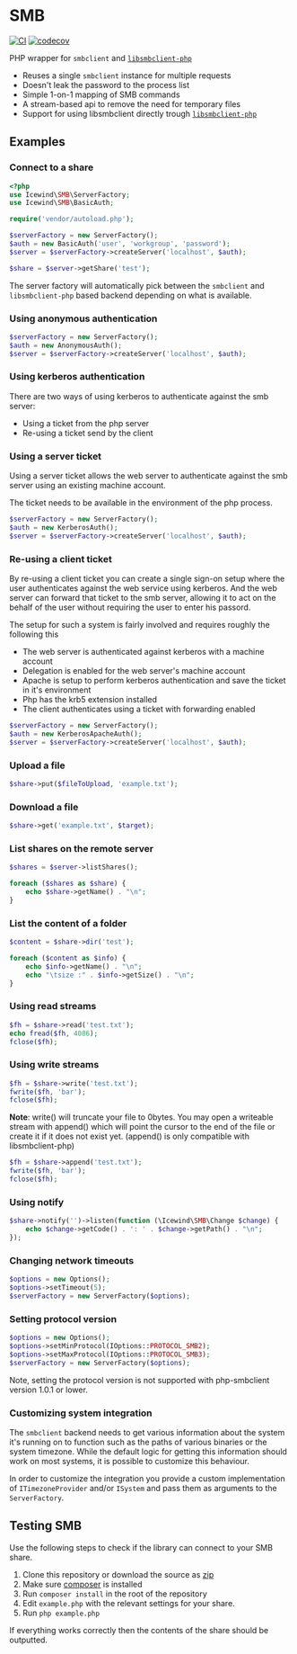 SMB
===

[![CI](https://github.com/icewind1991/SMB/actions/workflows/ci.yaml/badge.svg)](https://github.com/icewind1991/SMB/actions/workflows/ci.yaml)
[![codecov](https://codecov.io/gh/icewind1991/SMB/branch/master/graph/badge.svg?token=eTg0P466k6)](https://codecov.io/gh/icewind1991/SMB)

PHP wrapper for `smbclient` and [`libsmbclient-php`](https://github.com/eduardok/libsmbclient-php)

- Reuses a single `smbclient` instance for multiple requests
- Doesn't leak the password to the process list
- Simple 1-on-1 mapping of SMB commands
- A stream-based api to remove the need for temporary files
- Support for using libsmbclient directly trough [`libsmbclient-php`](https://github.com/eduardok/libsmbclient-php)

Examples
----

### Connect to a share ###

```php
<?php
use Icewind\SMB\ServerFactory;
use Icewind\SMB\BasicAuth;

require('vendor/autoload.php');

$serverFactory = new ServerFactory();
$auth = new BasicAuth('user', 'workgroup', 'password');
$server = $serverFactory->createServer('localhost', $auth);

$share = $server->getShare('test');
```

The server factory will automatically pick between the `smbclient` and `libsmbclient-php`
based backend depending on what is available.

### Using anonymous authentication ### 

```php
$serverFactory = new ServerFactory();
$auth = new AnonymousAuth();
$server = $serverFactory->createServer('localhost', $auth);
```

### Using kerberos authentication ###

There are two ways of using kerberos to authenticate against the smb server:

- Using a ticket from the php server
- Re-using a ticket send by the client

### Using a server ticket

Using a server ticket allows the web server to authenticate against the smb server using an existing machine account.

The ticket needs to be available in the environment of the php process.

```php
$serverFactory = new ServerFactory();
$auth = new KerberosAuth();
$server = $serverFactory->createServer('localhost', $auth);
```

### Re-using a client ticket

By re-using a client ticket you can create a single sign-on setup where the user authenticates against
the web service using kerberos. And the web server can forward that ticket to the smb server, allowing it
to act on the behalf of the user without requiring the user to enter his passord.

The setup for such a system is fairly involved and requires roughly the following this

- The web server is authenticated against kerberos with a machine account
- Delegation is enabled for the web server's machine account
- Apache is setup to perform kerberos authentication and save the ticket in it's environment
- Php has the krb5 extension installed
- The client authenticates using a ticket with forwarding enabled

```php
$serverFactory = new ServerFactory();
$auth = new KerberosApacheAuth();
$server = $serverFactory->createServer('localhost', $auth);
```

### Upload a file ###

```php
$share->put($fileToUpload, 'example.txt');
```

### Download a file ###

```php
$share->get('example.txt', $target);
```

### List shares on the remote server ###

```php
$shares = $server->listShares();

foreach ($shares as $share) {
	echo $share->getName() . "\n";
}
```

### List the content of a folder ###

```php
$content = $share->dir('test');

foreach ($content as $info) {
	echo $info->getName() . "\n";
	echo "\tsize :" . $info->getSize() . "\n";
}
```

### Using read streams

```php
$fh = $share->read('test.txt');
echo fread($fh, 4086);
fclose($fh);
```

### Using write streams

```php
$fh = $share->write('test.txt');
fwrite($fh, 'bar');
fclose($fh);
```

**Note**: write() will truncate your file to 0bytes. You may open a writeable stream with append() which will point
the cursor to the end of the file or create it if it does not exist yet. (append() is only compatible with libsmbclient-php)
```php
$fh = $share->append('test.txt');
fwrite($fh, 'bar');
fclose($fh);
```


### Using notify

```php
$share->notify('')->listen(function (\Icewind\SMB\Change $change) {
	echo $change->getCode() . ': ' . $change->getPath() . "\n";
});
```

### Changing network timeouts

```php
$options = new Options();
$options->setTimeout(5);
$serverFactory = new ServerFactory($options);
```

### Setting protocol version

```php
$options = new Options();
$options->setMinProtocol(IOptions::PROTOCOL_SMB2);
$options->setMaxProtocol(IOptions::PROTOCOL_SMB3);
$serverFactory = new ServerFactory($options);
```

Note, setting the protocol version is not supported with php-smbclient version 1.0.1 or lower.

### Customizing system integration

The `smbclient` backend needs to get various information about the system it's running on to function
such as the paths of various binaries or the system timezone.
While the default logic for getting this information should work on most systems, it is possible to customize this behaviour.

In order to customize the integration you provide a custom implementation of `ITimezoneProvider` and/or `ISystem` and pass them as arguments to the `ServerFactory`. 

## Testing SMB

Use the following steps to check if the library can connect to your SMB share.

1. Clone this repository or download the source as [zip](https://github.com/icewind1991/SMB/archive/master.zip)
2. Make sure [composer](https://getcomposer.org/) is installed
3. Run `composer install` in the root of the repository
4. Edit `example.php` with the relevant settings for your share.
5. Run `php example.php`

If everything works correctly then the contents of the share should be outputted.
